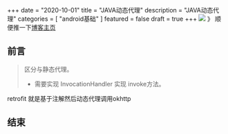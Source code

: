 +++
date = "2020-10-01"
title = "JAVA动态代理"
description = "JAVA动态代理"
categories = [
    "android基础"
]
featured = false
draft = true 
+++
![](https://gitee.com/lalalaxiaowifi/pictures/raw/master/image/%E6%97%A5%E5%B8%B8%E6%90%AC%E7%A0%96%E5%A4%B4.png)
》 顺便推一下[博客主页](http://lalalaxiaowifi.gitee.io/pictures/)
## 前言
> 区分与静态代理。
> * 需要实现 InvocationHandler 实现 invoke方法。

retrofit 就是基于注解然后动态代理调用okhttp
## 结束


